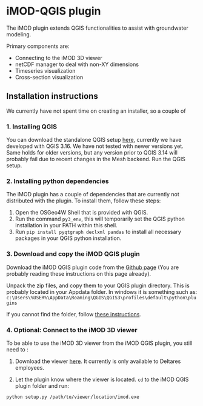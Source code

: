 # iMOD-QGIS plugin

The iMOD plugin extends QGIS functionalities to assist with groundwater modeling.

Primary components are:

* Connecting to the iMOD 3D viewer
* netCDF manager to deal with non-XY dimensions
* Timeseries visualization
* Cross-section visualization 

## Installation instructions
We currently have not spent time on creating an installer, 
so a couple of 

### 1. Installing QGIS
You can download the standalone QGIS setup 
[here](https://qgis.org/en/site/forusers/download.html#),
currently we have developed with QGIS 3.16. 
We have not tested with newer versions yet. 
Same holds for older versions, 
but any version prior to QGIS 3.14 will probably fail 
due to recent changes in the Mesh backend.
Run the QGIS setup.

### 2. Installing python dependencies
The iMOD plugin has a couple of dependencies that are currently not
distributed with the plugin.
To install them, follow these steps: 
1. Open the OSGeo4W Shell that is provided with QGIS.
2. Run the command `py3_env`, this will temporarily set the QGIS python installation in your PATH within this shell.
3. Run `pip install pyqtgraph declxml pandas` to install all necessary packages in your QGIS python installation.

[comment]: # (Is this a complete list of all the packages required???)

### 3. Download and copy the iMOD QGIS plugin
Download the iMOD QGIS plugin code from the [Github page](https://github.com/Deltares/imod-qgis) 
(You are probably reading these instructions on this page already).

Unpack the zip files, and copy them to your QGIS plugin directory. 
This is probably located in your Appdata folder.
In windows it is something such as:
`c:\Users\%USER%\AppData\Roaming\QGIS\QGIS3\profiles\default\python\plugins`

If you cannot find the folder, follow [these instructions](https://gis.stackexchange.com/a/274312). 

### 4. Optional: Connect to the iMOD 3D viewer
To be able to use the iMOD 3D viewer from the iMOD QGIS plugin, 
you still need to :

1. Download the viewer [here](https://dpcbuild.deltares.nl/project/iMOD6_IModGui?mode=builds). It currently is only available to Deltares employees. 

2. Let the plugin know where the viewer is located. `cd` to the iMOD QGIS plugin folder and run: 

```python setup.py /path/to/viewer/location/imod.exe```